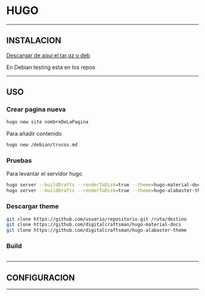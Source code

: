 # HUGO

---

## INSTALACION

[Descargar de aqui el tar.gz o deb](https://github.com/spf13/hugo/releases)

En Debian testing esta en los repos

---

## USO

### Crear pagina nueva

```sh
hugo new site nombreDeLaPagina
```

Para añadir contenido

```sh
hugo new /debian/trucos.md
```

### Pruebas

Para levantar el servidor hugo

```sh
hugo server --buildDrafts --renderToDisk=true --theme=hugo-material-docs
hugo server --buildDrafts --renderToDisk=true --theme=hugo-alabaster-theme
```

### Descargar theme

```sh
git clone https://github.com/usuario/repositorio.git /ruta/destino
git clone https://github.com/digitalcraftsman/hugo-material-docs
git clone https://github.com/digitalcraftsman/hugo-alabaster-theme
```

### Build

```sh

```
---

## CONFIGURACION




---










```sh

```
